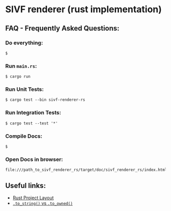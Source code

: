 # SIVF renderer (rust implementation)



## FAQ - Frequently Asked Questions:
### Do everything:
```
$ 
```

### Run `main.rs`:
```
$ cargo run
```

### Run Unit Tests:
```
$ cargo test --bin sivf-renderer-rs
```

### Run Integration Tests:
```
$ cargo test --test '*'
```

### Compile Docs:
```
$ 
```

### Open Docs in browser:
```
file:///path_to_sivf_renderer_rs/target/doc/sivf_renderer_rs/index.html
```



## Useful links:
- [Rust Project Layout](https://doc.rust-lang.org/cargo/guide/project-layout.html)
- [`.to_string()` vs `.to_owned()`](https://users.rust-lang.org/t/to-string-vs-to-owned-for-string-literals/1441/6)

